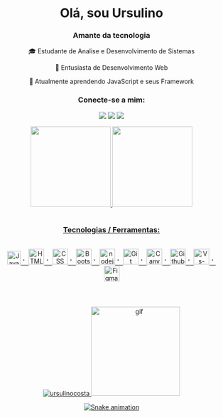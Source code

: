 <h1 align = "center"> Olá, sou Ursulino </h1>
<h3 align = "center"> Amante da tecnologia </h3>
<div align="center"><p>
🎓 Estudante de Analise e Desenvolvimento de Sistemas<p>
📌 Entusiasta de Desenvolvimento Web<p>
🌱 Atualmente aprendendo JavaScript e seus Framework<p>

<h3 align = "center"> Conecte-se a mim: </h3>

<a href="https://www.linkedin.com/in/ursulino-rocha/" target="_blank"><img src="https://img.shields.io/badge/-LinkedIn-%230077B5?style=for-the-badge&logo=linkedin&logoColor=white" target="_blank"></a> 
<a href="https://discord.gg/cW82hJHy" target="_blank"><img src="https://img.shields.io/badge/Discord-7289DA?style=for-the-badge&logo=discord&logoColor=white" target="_blank"></a> 
 <a href="mailto:sulinocosta@gmail.com"><img src="https://img.shields.io/badge/-Gmail-%23333?style=for-the-badge&logo=gmail&logoColor=white" target="_blank"></a>


<a href="https://github.com/Ursulinocosta">
 
   <img height="180em" src="https://github-readme-stats.vercel.app/api?username=Ursulinocosta&show_icons=true&theme=dark&include_all_commits=true&count_private=true"/>
 <img height="180em" src="https://github-readme-stats.vercel.app/api/top-langs/?username=Ursulinocosta&layout=compact&langs_count=7&theme=dark"/>
 <h1></h1> 
<h3 align = "center"> Tecnologias / Ferramentas: </h3>
<div style="display: inline_block"><br>
   <img alt="JavaScript" height ="30em" src="https://cdn.jsdelivr.net/gh/devicons/devicon/icons/javascript/javascript-original.svg" />
⠁ <img alt="HTML5"      height ="35em" src="https://cdn.jsdelivr.net/gh/devicons/devicon/icons/html5/html5-original-wordmark.svg" />
⠁ <img alt="CSS"        height ="35em" src="https://cdn.jsdelivr.net/gh/devicons/devicon/icons/css3/css3-original-wordmark.svg" />
⠁ <img alt="Bootstrap"  height ="35em" src="https://cdn.jsdelivr.net/gh/devicons/devicon/icons/bootstrap/bootstrap-original.svg" />
⠁ <img alt="nodejs"     height="35em"  src="https://cdn.worldvectorlogo.com/logos/nodejs-icon.svg">
⠁ <img alt="Git"        height ="35em" src="https://cdn.jsdelivr.net/gh/devicons/devicon/icons/git/git-plain.svg" />
⠁ <img alt="Canva"      height ="35em" src="https://cdn.jsdelivr.net/gh/devicons/devicon/icons/canva/canva-original.svg" />
⠁ <img alt="Github"     height ="35em" src="https://cdn.jsdelivr.net/gh/devicons/devicon/icons/github/github-original.svg" />
⠁ <img alt="Vs-Code"    height ="35em" src="https://cdn.jsdelivr.net/gh/devicons/devicon/icons/vscode/vscode-original.svg" />
⠁ <img alt="Figma"      height="35em" src="https://cdn.jsdelivr.net/gh/devicons/devicon/icons/figma/figma-original.svg" />
      
          
<h1></h1>                                                                                                               

</div></br>

 <img  src = "https://github-readme-streak-stats.herokuapp.com/?user=ursulinocosta&theme=dark" alt = "ursulinocosta" />

 <img aling = "center" alt="gif" src="https://media.giphy.com/media/ThudM9Zg6wKEmkeBZK/giphy.gif" height="200" width="200"/>
 
![Snake animation](https://github.com/Ursulinocosta/Ursulinocosta/blob/output/github-contribution-grid-snake.svg)</div>

 

